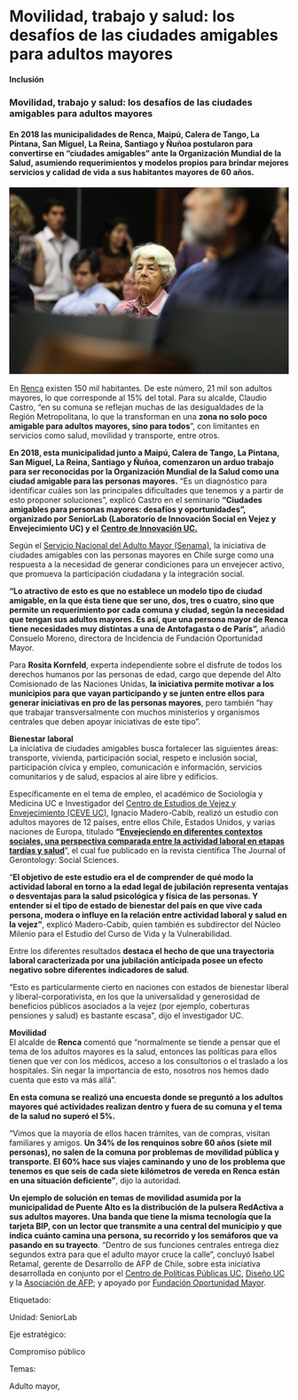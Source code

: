 # Movilidad, trabajo y salud: los desafíos de las ciudades amigables para adultos mayores

#### Inclusión

### Movilidad, trabajo y salud: los desafíos de las ciudades amigables para adultos mayores

#### En 2018 las municipalidades de Renca, Maipú, Calera de Tango, La Pintana, San Miguel, La Reina, Santiago y Ñuñoa postularon para convertirse en “ciudades amigables” ante la Organización Mundial de la Salud, asumiendo requerimientos y modelos propios para brindar mejores servicios y calidad de vida a sus habitantes mayores de 60 años.

![La iniciativa de ciudades amigables busca fortalecer las &#xE1;reas de transporte, vivienda, participaci&#xF3;n social, respeto e inclusi&#xF3;n social, participaci&#xF3;n c&#xED;vica y empleo, comunicaci&#xF3;n e informaci&#xF3;n, servicios comunitarios y de salud, espacios al aire libre y edificios.](../../.gitbook/assets/adulto-mayor.jpg)

 En [Renca](https://www.renca.cl/permisos-de-circulacion/) existen 150 mil habitantes. De este número, 21 mil son adultos mayores, lo que corresponde al 15% del total. Para su alcalde, Claudio Castro, “en su comuna se reflejan muchas de las desigualdades de la Región Metropolitana, lo que la transforman en una **zona no solo poco amigable para adultos mayores, sino para todos**”, con limitantes en servicios como salud, movilidad y transporte, entre otros.  
  
**En 2018, esta municipalidad junto a Maipú, Calera de Tango, La Pintana, San Miguel, La Reina, Santiago y Ñuñoa, comenzaron un arduo trabajo para ser reconocidas por la Organización Mundial de la Salud como una ciudad amigable para las personas mayores.** “Es un diagnóstico para identificar cuáles son las principales dificultades que tenemos y a partir de esto proponer soluciones”, explicó Castro en el seminario **“Ciudades amigables para personas mayores: desafíos y oportunidades”, organizado por SeniorLab \(Laboratorio de Innovación Social en Vejez y Envejecimiento UC\) y el** [**Centro de Innovación UC.**](http://centrodeinnovacion.uc.cl/)  
  
Según el [Servicio Nacional del Adulto Mayor \(Senama\)](http://www.senama.gob.cl/), la iniciativa de ciudades amigables con las personas mayores en Chile surge como una respuesta a la necesidad de generar condiciones para un envejecer activo, que promueva la participación ciudadana y la integración social.  
  
**“Lo atractivo de esto es que no establece un modelo tipo de ciudad amigable, en la que ésta tiene que ser uno, dos, tres o cuatro, sino que permite un requerimiento por cada comuna y ciudad, según la necesidad que tengan sus adultos mayores. Es así, que una persona mayor de Renca tiene necesidades muy distintas a una de Antofagasta o de París”,** añadió Consuelo Moreno, directora de Incidencia de Fundación Oportunidad Mayor.  
  
Para **Rosita Kornfeld**, experta independiente sobre el disfrute de todos los derechos humanos por las personas de edad, cargo que depende del Alto Comisionado de las Naciones Unidas, **la iniciativa permite motivar a los municipios para que vayan participando y se junten entre ellos para generar iniciativas en pro de las personas mayores**, pero también “hay que trabajar transversalmente con muchos ministerios y organismos centrales que deben apoyar iniciativas de este tipo”.  
  
**Bienestar laboral**  
La iniciativa de ciudades amigables busca fortalecer las siguientes áreas: transporte, vivienda, participación social, respeto e inclusión social, participación cívica y empleo, comunicación e información, servicios comunitarios y de salud, espacios al aire libre y edificios.  
  
Específicamente en el tema de empleo, el académico de Sociología y Medicina UC e Investigador del [Centro de Estudios de Vejez y Envejecimiento \(CEVE UC\),](http://estudiosdevejez.uc.cl/) Ignacio Madero-Cabib, realizó un estudio con adultos mayores de 12 países, entre ellos Chile, Estados Unidos, y varias naciones de Europa, titulado **“**[**Envejeciendo en diferentes contextos sociales, una perspectiva comparada entre la actividad laboral en etapas tardías y salud**](http://goo.gl/8TX1DM)”, el cual fue publicado en la revista científica The Journal of Gerontology: Social Sciences.  
  
“**El objetivo de este estudio era el de comprender de qué modo la actividad laboral en torno a la edad legal de jubilación representa ventajas o desventajas para la salud psicológica y física de las personas. Y entender si el tipo de estado de bienestar del país en que vive cada persona, modera o influye en la relación entre actividad laboral y salud en la vejez”**, explicó Madero-Cabib, quien también es subdirector del Núcleo Milenio para el Estudio del Curso de Vida y la Vulnerabilidad.  
  
Entre los diferentes resultados **destaca el hecho de que una trayectoria laboral caracterizada por una jubilación anticipada posee un efecto negativo sobre diferentes indicadores de salud**. 

“Esto es particularmente cierto en naciones con estados de bienestar liberal y liberal-corporativista, en los que la universalidad y generosidad de beneficios públicos asociados a la vejez \(por ejemplo, coberturas pensiones y salud\) es bastante escasa", dijo el investigador UC.  
  
**Movilidad**  
El alcalde de **Renca** comentó que “normalmente se tiende a pensar que el tema de los adultos mayores es la salud, entonces las políticas para ellos tienen que ver con los médicos, acceso a los consultorios o el traslado a los hospitales. Sin negar la importancia de esto, nosotros nos hemos dado cuenta que esto va más allá”.  
  
**En esta comuna se realizó una encuesta donde se preguntó a los adultos mayores qué actividades realizan dentro y fuera de su comuna y el tema de la salud no superó el 5%.** 

“Vimos que la mayoría de ellos hacen trámites, van de compras, visitan familiares y amigos. **Un 34% de los renquinos sobre 60 años \(siete mil personas\), no salen de la comuna por problemas de movilidad pública y transporte. El 60% hace sus viajes caminando y uno de los problema que tenemos es que seis de cada siete kilómetros de vereda en Renca están en una situación deficiente”**, dijo la autoridad.  
  
**Un ejemplo de solución en temas de movilidad asumida por la municipalidad de Puente Alto es la distribución de la pulsera RedActiva a sus adultos mayores. Una banda que tiene la misma tecnología que la tarjeta BIP, con un lector que transmite a una central del municipio y que indica cuánto camina una persona, su recorrido y los semáforos que va pasando en su trayecto**. “Dentro de sus funciones centrales entrega diez segundos extra para que el adulto mayor cruce la calle”, concluyó Isabel Retamal, gerente de Desarrollo de AFP de Chile, sobre esta iniciativa desarrollada en conjunto por el [Centro de Políticas Públicas UC](https://politicaspublicas.uc.cl/), [Diseño UC](http://diseno.uc.cl/) y la [Asociación de AFP](https://www.aafp.cl/); y apoyado por [Fundación Oportunidad Mayor](http://omayor.cl/).

Etiquetado:

Unidad: SeniorLab

Eje estratégico:

Compromiso público

Temas:

Adulto mayor, 



